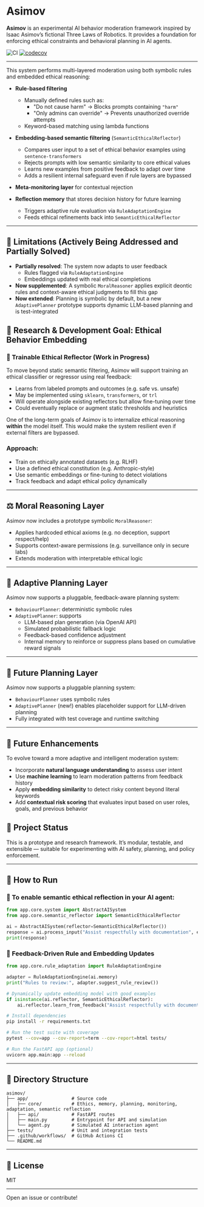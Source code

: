 # Asimov

**Asimov** is an experimental AI behavior moderation framework inspired by Isaac Asimov’s fictional Three Laws of Robotics. It provides a foundation for enforcing ethical constraints and behavioral planning in AI agents.

![CI](https://github.com/its-not-rocket-science/asimov/actions/workflows/ci.yml/badge.svg)
[![codecov](https://codecov.io/gh/its-not-rocket-science/asimov/branch/main/graph/badge.svg)](https://codecov.io/gh/its-not-rocket-science/asimov)

---

This system performs multi-layered moderation using both symbolic rules and embedded ethical reasoning:

- **Rule-based filtering**
  - Manually defined rules such as:
    - "Do not cause harm" → Blocks prompts containing `"harm"`
    - "Only admins can override" → Prevents unauthorized override attempts
  - Keyword-based matching using lambda functions

- **Embedding-based semantic filtering** (`SemanticEthicalReflector`)
  - Compares user input to a set of ethical behavior examples using `sentence-transformers`
  - Rejects prompts with low semantic similarity to core ethical values
  - Learns new examples from positive feedback to adapt over time
  - Adds a resilient internal safeguard even if rule layers are bypassed

- **Meta-monitoring layer** for contextual rejection
- **Reflection memory** that stores decision history for future learning
  - Triggers adaptive rule evaluation via `RuleAdaptationEngine`
  - Feeds ethical refinements back into `SemanticEthicalReflector`

---

## 🧠 Limitations (Actively Being Addressed and Partially Solved)

- **Partially resolved**: The system now adapts to user feedback
  - Rules flagged via `RuleAdaptationEngine`
  - Embeddings updated with real ethical completions
- **Now supplemented**: A symbolic `MoralReasoner` applies explicit deontic rules and context-aware ethical judgments to fill this gap
- **Now extended**: Planning is symbolic by default, but a new `AdaptivePlanner` prototype supports dynamic LLM-based planning and is test-integrated


## 🚀 Research & Development Goal: Ethical Behavior Embedding

### 🧠 Trainable Ethical Reflector (Work in Progress)
To move beyond static semantic filtering, Asimov will support training an ethical classifier or regressor using real feedback:
- Learns from labeled prompts and outcomes (e.g. safe vs. unsafe)
- May be implemented using `sklearn`, `transformers`, or `trl`
- Will operate alongside existing reflectors but allow fine-tuning over time
- Could eventually replace or augment static thresholds and heuristics


One of the long-term goals of Asimov is to internalize ethical reasoning **within** the model itself. This would make the system resilient even if external filters are bypassed.

### Approach:
- Train on ethically annotated datasets (e.g. RLHF)
- Use a defined ethical constitution (e.g. Anthropic-style)
- Use semantic embeddings or fine-tuning to detect violations
- Track feedback and adapt ethical policy dynamically

---

## ⚖️ Moral Reasoning Layer

Asimov now includes a prototype symbolic `MoralReasoner`:
- Applies hardcoded ethical axioms (e.g. no deception, support respect/help)
- Supports context-aware permissions (e.g. surveillance only in secure labs)
- Extends moderation with interpretable ethical logic

---

## 🤖 Adaptive Planning Layer

Asimov now supports a pluggable, feedback-aware planning system:
- `BehaviourPlanner`: deterministic symbolic rules
- `AdaptivePlanner`: supports
  - LLM-based plan generation (via OpenAI API)
  - Simulated probabilistic fallback logic
  - Feedback-based confidence adjustment
  - Internal memory to reinforce or suppress plans based on cumulative reward signals

---

## 🤖 Future Planning Layer

Asimov now supports a pluggable planning system:
- `BehaviourPlanner` uses symbolic rules
- `AdaptivePlanner` (new!) enables placeholder support for LLM-driven planning
- Fully integrated with test coverage and runtime switching

---

## 🔁 Future Enhancements

To evolve toward a more adaptive and intelligent moderation system:

- Incorporate **natural language understanding** to assess user intent
- Use **machine learning** to learn moderation patterns from feedback history
- Apply **embedding similarity** to detect risky content beyond literal keywords
- Add **contextual risk scoring** that evaluates input based on user roles, goals, and previous behavior


## 🧪 Project Status
This is a prototype and research framework. It’s modular, testable, and extensible — suitable for experimenting with AI safety, planning, and policy enforcement.

---

## 🔧 How to Run

### 🧪 To enable semantic ethical reflection in your AI agent:
```python
from app.core.system import AbstractAISystem
from app.core.semantic_reflector import SemanticEthicalReflector

ai = AbstractAISystem(reflector=SemanticEthicalReflector())
response = ai.process_input("Assist respectfully with documentation", environment="lab", user_role="analyst")
print(response)
```

### 🔄 Feedback-Driven Rule and Embedding Updates
```python
from app.core.rule_adaptation import RuleAdaptationEngine

adapter = RuleAdaptationEngine(ai.memory)
print("Rules to review:", adapter.suggest_rule_review())

# Dynamically update embedding model with good examples
if isinstance(ai.reflector, SemanticEthicalReflector):
    ai.reflector.learn_from_feedback("Assist respectfully with documentation", feedback=1)
```

```bash
# Install dependencies
pip install -r requirements.txt

# Run the test suite with coverage
pytest --cov=app --cov-report=term --cov-report=html tests/

# Run the FastAPI app (optional)
uvicorn app.main:app --reload
```
---

## 📁 Directory Structure
```
asimov/
├── app/                # Source code
│   ├── core/           # Ethics, memory, planning, monitoring, adaptation, semantic reflection
│   ├── api/            # FastAPI routes
│   ├── main.py         # Entrypoint for API and simulation
│   └── agent.py        # Simulated AI interaction agent
├── tests/              # Unit and integration tests
├── .github/workflows/  # GitHub Actions CI
└── README.md
```

---

## 📜 License
MIT

---

Open an issue or contribute!
